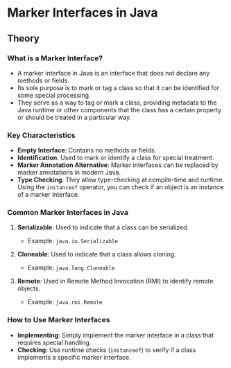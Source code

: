 # Marker Interfaces in Java

## Theory

### What is a Marker Interface?

- A marker interface in Java is an interface that does not declare any methods or fields.
- Its sole purpose is to mark or tag a class so that it can be identified for some special processing.
- They serve as a way to tag or mark a class, providing metadata to the Java runtime or other components that the class has a certain property or should be treated in a particular way.

### Key Characteristics

- **Empty Interface**: Contains no methods or fields.
- **Identification**: Used to mark or identify a class for special treatment.
- **Marker Annotation Alternative**: Marker interfaces can be replaced by marker annotations in modern Java.
- **Type Checking**: They allow type-checking at compile-time and runtime. Using the `instanceof` operator, you can check if an object is an instance of a marker interface.

### Common Marker Interfaces in Java

1. **Serializable**: Used to indicate that a class can be serialized.

   - Example: `java.io.Serializable`

2. **Cloneable**: Used to indicate that a class allows cloning.

   - Example: `java.lang.Cloneable`

3. **Remote**: Used in Remote Method Invocation (RMI) to identify remote objects.
   - Example: `java.rmi.Remote`

### How to Use Marker Interfaces

- **Implementing**: Simply implement the marker interface in a class that requires special handling.
- **Checking**: Use runtime checks (`instanceof`) to verify if a class implements a specific marker interface.
